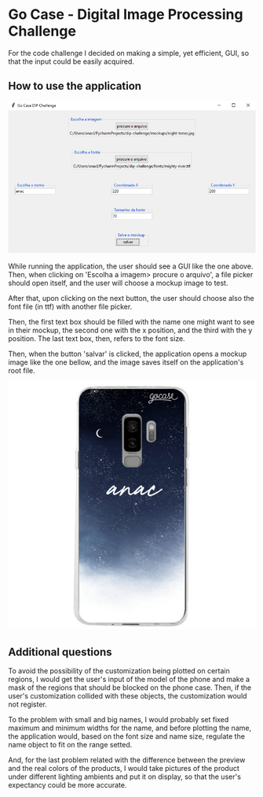 # Go Case - Digital Image Processing Challenge

For the code challenge I decided on making a simple, yet efficient, GUI, so that the input could be easily acquired. 

## How to use the application
![GUI Image](examples/GUI.png)

While running the application, the user should see a GUI like the one above. Then, when clicking on 'Escolha a imagem> procure o arquivo', a file picker should open itself, and the user will choose a mockup image to test.

After that, upon clicking on the next button, the user should choose also the font file (in ttf) with another file picker.

Then, the first text box should be filled with the name one might want to see in their mockup, the second one with the x position, and the third with the y position. The last text box, then, refers to the font size.

Then, when the button 'salvar' is clicked, the application opens a mockup image like the one bellow, and the image saves itself on the application's root file.

![Mockup Image](examples/mockup.png)

## Additional questions

To avoid the possibility of the customization being plotted on certain regions, I would get the user's input of the model of the phone and make a mask of the regions that should be blocked on the phone case. Then, if the user's customization collided with these objects, the customization would not register. 

To the problem with small and big names, I would probably set fixed maximum and minimum widths for the name, and before plotting the name, the application would, based on the font size and name size, regulate the name object to fit on the range setted. 

And, for the last problem related with the difference between the preview and the real colors of the products, I would take pictures of the product under different lighting ambients and put it on display, so that the user's expectancy could be more accurate.
